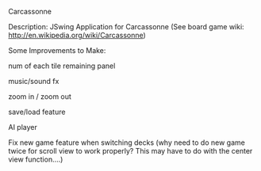 Carcassonne

Description:
JSwing Application for Carcassonne (See board game wiki: http://en.wikipedia.org/wiki/Carcassonne)

Some Improvements to Make:

num of each tile remaining panel

music/sound fx

zoom in / zoom out

save/load feature

AI player

Fix new game feature when switching decks (why need to do new game twice for scroll view to work properly?
This may have to do with the center view function....)

